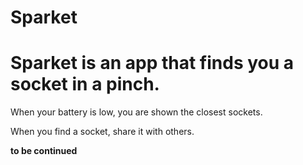 # Sparket 

Sparket is an app that finds you a socket in a pinch.
====================================================

When your battery is low, you are shown the closest sockets.

When you find a socket, share it with others.

__to be continued__
